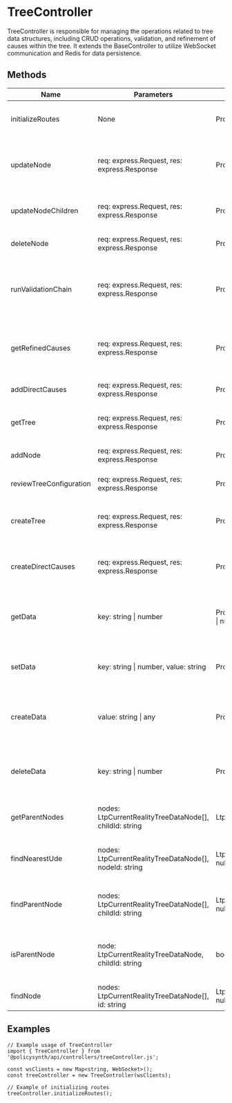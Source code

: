 # TreeController

TreeController is responsible for managing the operations related to tree data structures, including CRUD operations, validation, and refinement of causes within the tree. It extends the BaseController to utilize WebSocket communication and Redis for data persistence.

## Methods

| Name                   | Parameters                                      | Return Type            | Description                                                                 |
|------------------------|-------------------------------------------------|------------------------|-----------------------------------------------------------------------------|
| initializeRoutes       | None                                            | Promise<void>          | Initializes the routes for tree-related operations.                        |
| updateNode             | req: express.Request, res: express.Response     | Promise<void>          | Updates a node in the tree based on the provided data.                     |
| updateNodeChildren     | req: express.Request, res: express.Response     | Promise<void>          | Updates the children of a specified node.                                  |
| deleteNode             | req: express.Request, res: express.Response     | Promise<void>          | Deletes a node from the tree.                                              |
| runValidationChain     | req: express.Request, res: express.Response     | Promise<void>          | Runs a validation chain for a node, updating the tree based on the result. |
| getRefinedCauses       | req: express.Request, res: express.Response     | Promise<void>          | Refines the causes for a node based on dialogue with the user.             |
| addDirectCauses        | req: express.Request, res: express.Response     | Promise<void>          | Adds direct causes to a node.                                              |
| getTree                | req: express.Request, res: express.Response     | Promise<void>          | Retrieves a tree based on the provided ID.                                 |
| addNode                | req: express.Request, res: express.Response     | Promise<void>          | Adds a new node to the tree.                                               |
| reviewTreeConfiguration| req: express.Request, res: express.Response     | Promise<void>          | Reviews the configuration of a tree.                                       |
| createTree             | req: express.Request, res: express.Response     | Promise<void>          | Creates a new tree based on the provided data.                             |
| createDirectCauses     | req: express.Request, res: express.Response     | Promise<void>          | Identifies and adds direct causes to a node.                               |
| getData                | key: string \| number                           | Promise<LtpCurrentRealityTreeData \| null> | Retrieves tree data from Redis based on the provided key.                  |
| setData                | key: string \| number, value: string            | Promise<void>          | Stores tree data in Redis under the provided key.                          |
| createData             | value: string \| any                            | Promise<number \| string> | Creates a new tree data entry in Redis and returns the ID.                 |
| deleteData             | key: string \| number                           | Promise<void>          | Deletes tree data from Redis based on the provided key.                    |
| getParentNodes         | nodes: LtpCurrentRealityTreeDataNode[], childId: string | LtpCurrentRealityTreeDataNode[] | Retrieves all parent nodes of a given child node.                         |
| findNearestUde         | nodes: LtpCurrentRealityTreeDataNode[], nodeId: string | LtpCurrentRealityTreeDataNode \| null | Finds the nearest UDE node to the specified node.                         |
| findParentNode         | nodes: LtpCurrentRealityTreeDataNode[], childId: string | LtpCurrentRealityTreeDataNode \| null | Finds the parent node of the specified child node.                        |
| isParentNode           | node: LtpCurrentRealityTreeDataNode, childId: string | boolean | Checks if the specified node is a parent of the given child node.          |
| findNode               | nodes: LtpCurrentRealityTreeDataNode[], id: string | LtpCurrentRealityTreeDataNode \| null | Finds a node in the tree by its ID.                                        |

## Examples

```
// Example usage of TreeController
import { TreeController } from '@policysynth/api/controllers/treeController.js';

const wsClients = new Map<string, WebSocket>();
const treeController = new TreeController(wsClients);

// Example of initializing routes
treeController.initializeRoutes();
```